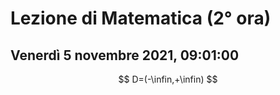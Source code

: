#  Lezione di Matematica (2° ora)
## Venerdì 5 novembre 2021, 09:01:00


$$
D=(-\infin,+\infin)
$$


<!--stackedit_data:
eyJoaXN0b3J5IjpbMjM0NzYwMTQ3XX0=
-->